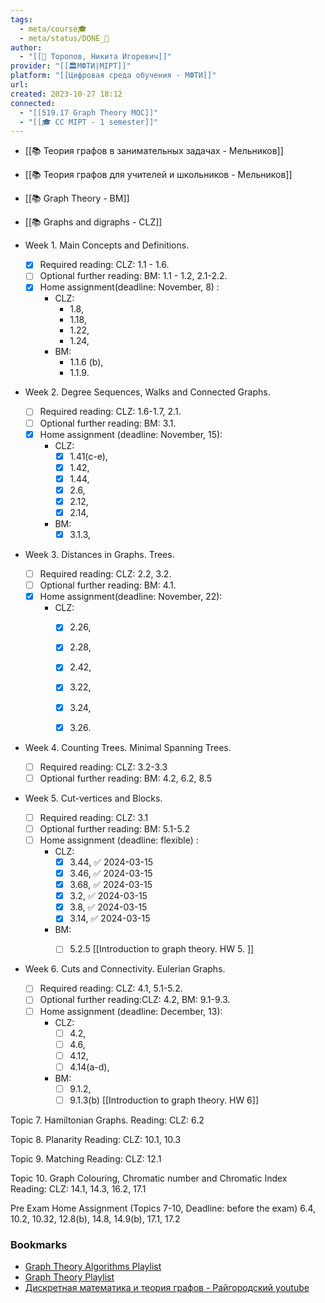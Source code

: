 ```yaml
---
tags:
  - meta/course🎓
  - meta/status/DONE_🌳
author:
  - "[[👤 Торопов, Никита Игоревич]]"
provider: "[[🏛МФТИ|MIPT]]"
platform: "[[Цифровая среда обучения - МФТИ]]"
url: 
created: 2023-10-27 18:12
connected:
  - "[[519.17 Graph Theory MOC]]"
  - "[[🎓 CC MIPT - 1 semester]]"
---
```

- [[📚 Теория графов в занимательных задачах - Мельников]]
- [[📚 Теория графов для учителей и школьников - Мельников]]
- [[📚 Graph Theory - BM]]
- [[📚 Graphs and digraphs - CLZ]]


- Week 1. Main Concepts and Definitions.
    - [x] Required reading: CLZ: 1.1 - 1.6.
    - [ ] Optional further reading: BM: 1.1 - 1.2, 2.1-2.2.
    - [x] Home assignment(deadline: November, 8) : 
        - CLZ: 
            - 1.8, 
            - 1.18, 
            - 1.22, 
            - 1.24, 
        - BM: 
            - 1.1.6 (b),
            - 1.1.9. 

- Week 2. Degree Sequences, Walks and Connected Graphs.
    - [ ] Required reading: CLZ: 1.6-1.7, 2.1.
    - [ ] Optional further reading: BM: 3.1.
    - [x] Home assignment (deadline: November, 15): 
        - CLZ: 
            - [x] 1.41(c-e), 
            - [x] 1.42, 
            - [x] 1.44, 
            - [x] 2.6, 
            - [x] 2.12, 
            - [x] 2.14, 
        - BM: 
            - [x] 3.1.3,

- Week 3. Distances in Graphs. Trees.
    - [ ] Required reading: CLZ: 2.2, 3.2.
    - [ ] Optional further reading: BM: 4.1.
    - [x] Home assignment(deadline: November, 22): 
        - CLZ: 
            - [x] 2.26, 
            - [x] 2.28, 
            - [x] 2.42, 
            - [x] 3.22, 
            - [x] 3.24, 
            - [x] 3.26. 


- Week 4. Counting Trees. Minimal Spanning Trees.
    - [ ] Required reading: CLZ: 3.2-3.3
    - [ ] Optional further reading: BM: 4.2, 6.2, 8.5

- Week 5. Cut-vertices and Blocks. 
    - [ ] Required reading: CLZ: 3.1
    - [ ] Optional further reading: BM: 5.1-5.2
    - [ ] Home assignment (deadline: flexible) : 
        - CLZ: 
            - [x] 3.44, ✅ 2024-03-15
            - [x] 3.46, ✅ 2024-03-15
            - [x] 3.68, ✅ 2024-03-15
            - [x] 3.2, ✅ 2024-03-15
            - [x] 3.8, ✅ 2024-03-15
            - [x] 3.14, ✅ 2024-03-15
        - BM: 
            - [ ] 5.2.5 
[[Introduction to graph theory. HW 5. ]]



- Week 6. Cuts and Connectivity. Eulerian Graphs.
    - [ ] Required reading: CLZ: 4.1, 5.1-5.2.
    - [ ] Optional further reading:CLZ: 4.2, BM: 9.1-9.3.
    - [ ] Home assignment (deadline: December, 13): 
        - CLZ: 
            - [ ] 4.2, 
            - [ ] 4.6, 
            - [ ] 4.12, 
            - [ ] 4.14(a-d), 
        - BM: 
            - [ ] 9.1.2, 
            - [ ] 9.1.3(b) 
[[Introduction to graph theory. HW 6]]

Topic 7. Hamiltonian Graphs.
Reading: CLZ: 6.2

Topic 8. Planarity
Reading: CLZ: 10.1, 10.3

Topic 9. Matching
Reading: CLZ: 12.1

Topic 10. Graph Colouring, Chromatic number and Chromatic Index
Reading: CLZ: 14.1, 14.3, 16.2, 17.1

Pre Exam Home Assignment (Topics 7-10, Deadline: before the exam)
6.4, 10.2, 10.32, 12.8(b), 14.8, 14.9(b), 17.1, 17.2




### Bookmarks
- [Graph Theory Algorithms Playlist](https://www.youtube.com/playlist?list=PLDV1Zeh2NRsDGO4--qE8yH72HFL1Km93P)
- [Graph Theory Playlist](https://www.youtube.com/watch?v=ZQY4IfEcGvM&list=PLztBpqftvzxXBhbYxoaZJmnZF6AUQr1mH)
- [Дискретная математика и теория графов - Райгородский youtube](https://www.youtube.com/playlist?list=PL51E_hyhGzZJaLpmOqmo-qf4zTpqXM_ol)
